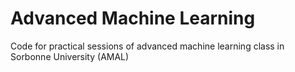 # Advanced Machine Learning

Code for practical sessions of advanced machine learning class in Sorbonne University (AMAL)
